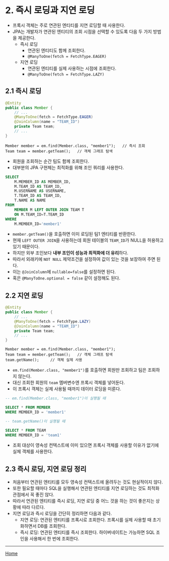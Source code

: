 # 2. 즉시 로딩과 지연 로딩

- 프록시 객체는 주로 연관된 엔티티를 지연 로딩할 때 사용한다.
- JPA는 개발자가 연관된 엔티티의 조회 시점을 선택할 수 있도록 다음 두 가지 방법을 제공한다.
    - 즉시 로딩
        - 연관된 엔티티도 함께 조회한다.
        - `@ManyToOne(fetch = FetchType.EAGER)`
    - 지연 로딩
        - 연관된 엔티티를 실제 사용하는 시점에 조회한다.
        - `@ManyToOne(fetch = FetchType.LAZY)`
    

## 2.1 즉시 로딩

```java
@Entity
public class Member {
    // ...
    @ManyToOne(fetch = FetchType.EAGER)
    @JoinColumn(name = "TEAM_ID")
    private Team team;
    // ...
}
```

```
Member member = em.find(Member.class, "member1");   // 즉시 조회 
Team team = member.getTeam();   // 객체 그래프 탐색
```

- 회원을 조회하는 순간 팀도 함께 조회한다.
- 대부분의 JPA 구현체는 최적화를 위해 조인 쿼리를 사용한다.

```sql
SELECT
    M.MEMBER_ID AS MEMBER_ID,
    M.TEAM_ID AS TEAM_ID,
    M.USERNAME AS USERNAME,
    T.TEAM_ID AS TEAM_ID,
    T.NAME AS NAME
FROM
    MEMBER M LEFT OUTER JOIN TEAM T
    ON M.TEAM_ID=T.TEAM_ID
WHERE
    M.MEMBER_ID='member1'
```

- `member.getTeam()`을 호출하면 이미 로딩된 팀1 엔티티를 반환한다.
- 현재 `LEFT OUTER JOIN`을 사용하는데 회원 테이블의 `TEAM_ID`가 NULL을 허용하고 있기 때문이다.
- 하지만 외부 조인보다 **내부 조인이 성능과 최적화에 더 유리**하다.
- 따라서 외래키에 `NOT NULL` 제약조건을 설정하여 값이 있는 것을 보장하여 주면 된다.
- 이는 `@JoinColumn`에 `nullable=false`를 설정하면 된다.
- 혹은 `@ManyToOne.optional = false` 같이 설정해도 된다.


## 2.2 지연 로딩

```java
@Entity
public class Member {
    // ...
    @ManyToOne(fetch = FetchType.LAZY)
    @JoinColumn(name = "TEAM_ID")
    private Team team;
    // ...
}
```

```
Member member = em.find(Member.class, "member1"); 
Team team = member.getTeam();   // 객체 그래프 탐색
team.getName();     // 객체 실제 사용
```

- `em.find(Member.class, "member1")`를 호출하면 회원만 조회하고 팀은 조회하지 않는다.
- 대신 조회한 회원의 `team` 멤버변수엔 프록시 객체를 넣어둔다.
- 이 프록시 객체는 실제 사용될 때까지 데이터 로딩을 미룬다.

```sql
-- em.find(Member.class, "member1")이 실행될 때

SELECT * FROM MEMBER
WHERE MEMBER_ID = 'member1'
```

```sql
-- team.getName()이 실행될 때

SELECT * FROM TEAM
WHERE MEMBER_ID = 'team1'
```

- 조회 대상이 영속성 컨텍스트에 이미 있으면 프록시 객체를 사용할 이유가 없기에 실체 객체를 사용한다.


## 2.3 즉시 로딩, 지연 로딩 정리

- 처음부터 연관된 엔티티를 모두 영속성 컨텍스트에 올려두는 것도 현실적이지 않다.
- 또한 필요할 때마다 SQL을 실행해서 연관된 엔티티를 지연 로딩하는 것도 최적화 관점에서 꼭 좋진 않다.
- 따라서 연관된 엔티티를 즉시 로딩, 지연 로딩 중 어느 것을 하는 것이 좋은지는 상황에 따라 다르다.
- 지연 로딩과 즉시 로딩을 간단히 정리하면 다음과 같다.
    - 지연 로딩: 연관된 엔티티를 프록시로 조회한다. 프록시를 실제 사용할 때 초기화하면서 DB를 조회한다.
    - 즉시 로딩: 연관된 엔티티를 즉시 조회한다. 하이버네이트는 가능하면 SQL 조인을 사용해서 한 번에 조회한다.

-----
[Home](./index.md)
